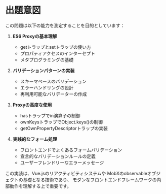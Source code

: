 # 出題意図

この問題は以下の能力を測定することを目的としています：

1. **ES6 Proxyの基本理解**
   - getトラップとsetトラップの使い方
   - プロパティアクセスのインターセプト
   - メタプログラミングの基礎

2. **バリデーションパターンの実装**
   - スキーマベースのバリデーション
   - エラーハンドリングの設計
   - 再利用可能なバリデーターの作成

3. **Proxyの高度な使用**
   - hasトラップでin演算子の制御
   - ownKeysトラップでObject.keys()の制御
   - getOwnPropertyDescriptorトラップの実装

4. **実践的なフォーム処理**
   - フロントエンドでよくあるフォームバリデーション
   - 宣言的なバリデーションルールの定義
   - ユーザーフレンドリーなエラーメッセージ

この実装は、Vue.jsのリアクティビティシステムや
MobXのobservableオブジェクトの基礎となる技術であり、
モダンなフロントエンドフレームワークの内部動作を理解する上で重要です。